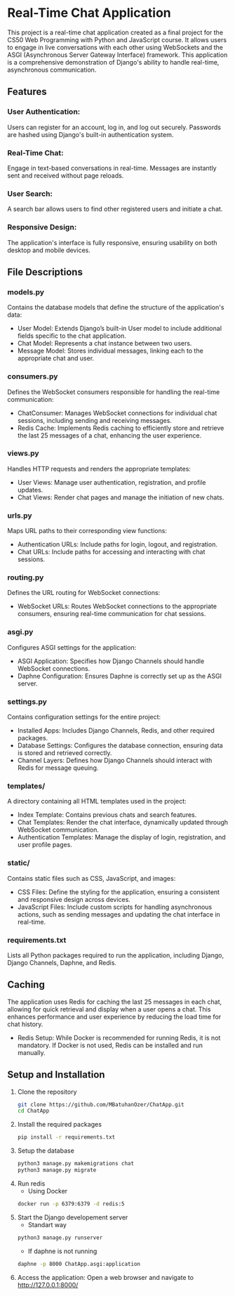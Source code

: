# Real-Time Chat Application
This project is a real-time chat application created as a final project for the CS50 Web Programming with Python and JavaScript course. It allows users to engage in live conversations with each other using WebSockets and the ASGI (Asynchronous Server Gateway Interface) framework. This application is a comprehensive demonstration of Django's ability to handle real-time, asynchronous communication.

## Features
### User Authentication:

Users can register for an account, log in, and log out securely.
Passwords are hashed using Django's built-in authentication system.
### Real-Time Chat:

Engage in text-based conversations in real-time.
Messages are instantly sent and received without page reloads.
### User Search:

A search bar allows users to find other registered users and initiate a chat.
### Responsive Design:

The application's interface is fully responsive, ensuring usability on both desktop and mobile devices.
## File Descriptions
### models.py
Contains the database models that define the structure of the application's data:

- User Model: Extends Django’s built-in User model to include additional fields specific to the chat application.
- Chat Model: Represents a chat instance between two users.
- Message Model: Stores individual messages, linking each to the appropriate chat and user.
### consumers.py
Defines the WebSocket consumers responsible for handling the real-time communication:

- ChatConsumer: Manages WebSocket connections for individual chat sessions, including sending and receiving messages.
- Redis Cache: Implements Redis caching to efficiently store and retrieve the last 25 messages of a chat, enhancing the user experience.
### views.py
Handles HTTP requests and renders the appropriate templates:

- User Views: Manage user authentication, registration, and profile updates.
- Chat Views: Render chat pages and manage the initiation of new chats.
### urls.py
Maps URL paths to their corresponding view functions:

- Authentication URLs: Include paths for login, logout, and registration.
- Chat URLs: Include paths for accessing and interacting with chat sessions.
### routing.py
Defines the URL routing for WebSocket connections:

- WebSocket URLs: Routes WebSocket connections to the appropriate consumers, ensuring real-time communication for chat sessions.
### asgi.py
Configures ASGI settings for the application:

- ASGI Application: Specifies how Django Channels should handle WebSocket connections.
- Daphne Configuration: Ensures Daphne is correctly set up as the ASGI server.
### settings.py
Contains configuration settings for the entire project:

- Installed Apps: Includes Django Channels, Redis, and other required packages.
- Database Settings: Configures the database connection, ensuring data is stored and retrieved correctly.
- Channel Layers: Defines how Django Channels should interact with Redis for message queuing.
### templates/
A directory containing all HTML templates used in the project:

- Index Template: Contains previous chats and search features.
- Chat Templates: Render the chat interface, dynamically updated through WebSocket communication.
- Authentication Templates: Manage the display of login, registration, and user profile pages.
### static/
Contains static files such as CSS, JavaScript, and images:

- CSS Files: Define the styling for the application, ensuring a consistent and responsive design across devices.
- JavaScript Files: Include custom scripts for handling asynchronous actions, such as sending messages and updating the chat interface in real-time.

### requirements.txt
Lists all Python packages required to run the application, including Django, Django Channels, Daphne, and Redis.

## Caching
The application uses Redis for caching the last 25 messages in each chat, allowing for quick retrieval and display when a user opens a chat. This enhances performance and user experience by reducing the load time for chat history.

- Redis Setup: While Docker is recommended for running Redis, it is not mandatory. If Docker is not used, Redis can be installed and run manually.
## Setup and Installation
1. Clone the repository
   ```bash
   git clone https://github.com/MBatuhanOzer/ChatApp.git
   cd ChatApp
2. Install the required packages
   ```bash
   pip install -r requirements.txt
3. Setup the database
   ```bash
   python3 manage.py makemigrations chat
   python3 manage.py migrate
4. Run redis
   - Using Docker
   ```bash
   docker run -p 6379:6379 -d redis:5
5. Start the Django developement server
   - Standart way
   ```bash
   python3 manage.py runserver
   ```
   - If daphne is not running
   ```bash
   daphne -p 8000 ChatApp.asgi:application
6. Access the application:
   Open a web browser and navigate to http://127.0.0.1:8000/
